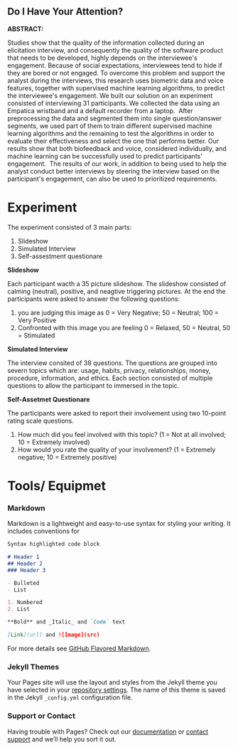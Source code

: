 ##  Do I Have Your Attention?
**ABSTRACT:**

Studies show that the quality of the information collected during an elicitation interview, and consequently the quality of the software product that needs to be developed, highly depends on the interviewee's engagement. Because of social expectations, interviewees tend to hide if they are bored or not engaged. To overcome this problem and support the analyst during the interviews, this research uses biometric data and voice features, together with supervised machine learning algorithms, to predict the interviewee's engagement. We built our solution on an experiment consisted of interviewing 31 participants. We collected the data using an Empatica wristband and a default recorder from a laptop.  After preprocessing the data and segmented them into single question/answer segments, we used part of them to train different supervised machine learning algorithms and the remaining to test the algorithms in order to evaluate their effectiveness and select the one that performs better. Our results show that both biofeedback and voice, considered individually, and machine learning can be successfully used to predict participants' engagement.  The results of our work, in addition to being used to help the analyst conduct better interviews by steering the interview based on the participant's engagement, can also be used to prioritized requirements.


#  Experiment 
The experiment consisted of 3 main parts:
  1. Slideshow
  2. Simulated Interview 
  3. Self-assestment questionare
  
  **Slideshow**
  
  Each participant wacth a 35 picture slideshow. The slideshow consisted of calming (neutral), positive, and neagtive triggering pictures. At the end the participants were asked to answer the following questions:
  1. you are judging this image as 0 = Very Negative; 50 = Neutral; 100 = Very Positive
  2. Confronted with this image you are feeling 0 = Relaxed, 50 = Neutral, 50 = Stimulated
  
**Simulated Interview**

  The interview consited of 38 questions. The questions are grouped into severn topics which are: usage, habits, privacy, relationships, money, procedure, information, and ethics. Each section consisted of multiple questions to allow the participant to immersed in the topic.
  
  **Self-Assetmet Questionare**
  
  The participants were  asked to report their involvement using two 10-point rating scale questions.
  1.  How much did you feel involved with this topic? (1 = Not at all involved; 10 = Extremely involved)
  2.  How would you rate the quality of your involvement? (1 = Extremely negative; 10 = Extremely positive)

# Tools/ Equipmet


 
  
### Markdown

Markdown is a lightweight and easy-to-use syntax for styling your writing. It includes conventions for

```markdown
Syntax highlighted code block

# Header 1
## Header 2
### Header 3

- Bulleted
- List

1. Numbered
2. List

**Bold** and _Italic_ and `Code` text

[Link](url) and ![Image](src)
```

For more details see [GitHub Flavored Markdown](https://guides.github.com/features/mastering-markdown/).

### Jekyll Themes

Your Pages site will use the layout and styles from the Jekyll theme you have selected in your [repository settings](https://github.com/ahthaide/Do-I-Have-Your-Attention-/settings/pages). The name of this theme is saved in the Jekyll `_config.yml` configuration file.

### Support or Contact

Having trouble with Pages? Check out our [documentation](https://docs.github.com/categories/github-pages-basics/) or [contact support](https://support.github.com/contact) and we’ll help you sort it out.
